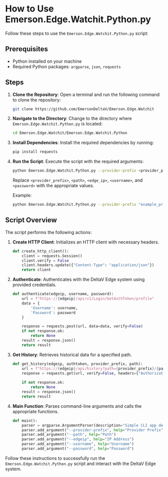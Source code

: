 # How to Use Emerson.Edge.Watchit.Python.py

Follow these steps to use the `Emerson.Edge.Watchit.Python.py` script:

## Prerequisites

- Python installed on your machine
- Required Python packages: `argparse`, `json`, `requests`

## Steps

1. **Clone the Repository**: Open a terminal and run the following command to clone the repository:
    ```sh
    git clone https://github.com/EmersonDeltaV/Emerson.Edge.Watchit
    ```

2. **Navigate to the Directory**: Change to the directory where `Emerson.Edge.Watchit.Python.py` is located:
    ```sh
    cd Emerson.Edge.Watchit/Emerson.Edge.Watchit.Python
    ```

3. **Install Dependencies**: Install the required dependencies by running:
    ```sh
    pip install requests
    ```

4. **Run the Script**: Execute the script with the required arguments:
    ```sh
    python Emerson.Edge.Watchit.Python.py --provider-prefix <provider_prefix> --path <path> --edgeip <edge_ip> --username <username> --password <password>
    ```

    Replace `<provider_prefix>`, `<path>`, `<edge_ip>`, `<username>`, and `<password>` with the appropriate values.

    Example:
    ```sh
    python Emerson.Edge.Watchit.Python.py --provider-prefix "example_prefix" --path "example_path" --edgeip "192.168.1.1" --username "user" --password "pass"
    ```

## Script Overview

The script performs the following actions:

1. **Create HTTP Client**: Initializes an HTTP client with necessary headers.
    ```python
    def create_http_client():
        client = requests.Session()
        client.verify = False
        client.headers.update({"Content-Type": "application/json"})
        return client
    ```

2. **Authenticate**: Authenticates with the DeltaV Edge system using provided credentials.
    ```python
    def authenticate(edgeip, username, password):
        url = f"https://{edgeip}/api/v1/Login/GetAuthToken/profile"
        data = {
            'Username': username,
            'Password': password
        }

        response = requests.post(url, data=data, verify=False)
        if not response.ok:
            return None
        result = response.json()
        return result
    ```

3. **Get History**: Retrieves historical data for a specified path.
    ```python
    def get_history(edgeip, authtoken, provider_prefix, path):
        url = f"https://{edgeip}/api/history?path={provider_prefix}/{path}"
        response = requests.get(url, verify=False, headers={"Authorization": f"Bearer {authtoken}"})
        
        if not response.ok:
            return None
        result = response.json()
        return result
    ```

4. **Main Function**: Parses command-line arguments and calls the appropriate functions.
    ```python
    def main():
        parser = argparse.ArgumentParser(description="Simple CLI app demonstrating how to use DeltaV Edge Environment")
        parser.add_argument("--provider-prefix", help="Provider Prefix")
        parser.add_argument("--path", help="Path")
        parser.add_argument("--edgeip", help="IP Address")
        parser.add_argument("--username", help="Username")
        parser.add_argument("--password", help="Password")
    ```

Follow these instructions to successfully run the `Emerson.Edge.Watchit.Python.py` script and interact with the DeltaV Edge system.